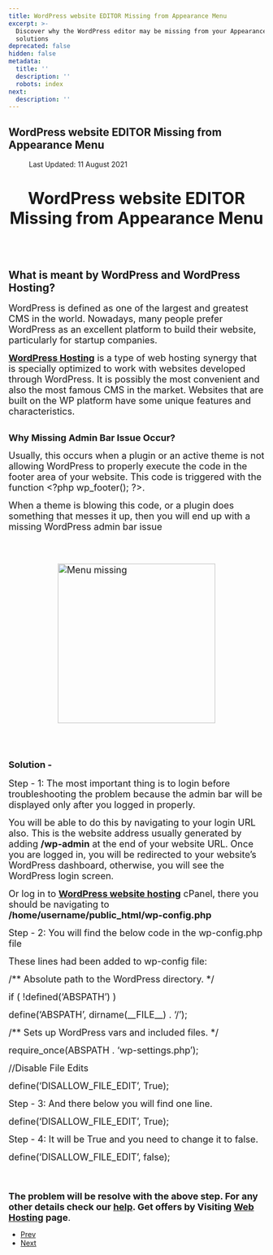 ```yaml
---
title: WordPress website EDITOR Missing from Appearance Menu
excerpt: >-
  Discover why the WordPress editor may be missing from your Appearance menu and
  solutions
deprecated: false
hidden: false
metadata:
  title: ''
  description: ''
  robots: index
next:
  description: ''
---
```

<div class="page-header">
<h2 itemprop="headline">
WordPress website EDITOR Missing from Appearance Menu</h2>
</div>
<dl class="article-info muted">
<dt class="article-info-term">
</dt>
<dd class="modified">
<span class="icon-calendar" aria-hidden="true"></span>
<time datetime="2021-08-11T09:46:21+00:00" itemprop="dateModified">
Last Updated: 11 August 2021 </time>
</dd>
</dl>
<div itemprop="articleBody">
<h1 dir="ltr" style="text-align: center;"><span style="font-size: xx-large;" data-sheets-value="{&quot;1&quot;:2,&quot;2&quot;:&quot;WordPress website EDITOR Missing from Appearance Menu&quot;}" data-sheets-userformat="{&quot;2&quot;:769,&quot;3&quot;:{&quot;1&quot;:0},&quot;11&quot;:4,&quot;12&quot;:0}">WordPress website EDITOR Missing from Appearance Menu</span></h1>
<h2><br/><br/>What is meant by WordPress and WordPress Hosting?</h2>
<p dir="ltr"><span style="font-size: large;">WordPress is defined as one of the largest and greatest CMS in the world. Nowadays, many people prefer WordPress as an excellent platform to build their website, particularly for startup companies.</span></p>
<p dir="ltr"><span style="font-size: large;"><strong><a title="WordPress Hosting" href="https://www.hostingraja.in/hosting/wordpress-hosting/">WordPress Hosting</a></strong> is a type of web hosting synergy that is specially optimized to work with websites developed through WordPress. It is possibly the most convenient and also the most famous CMS in the market. Websites that are built on the WP platform have some unique features and characteristics.</span></p>
<br/><strong><span style="font-size: large;">Why Missing Admin Bar Issue Occur?</span></strong>
<p dir="ltr"><span style="font-size: large;">Usually, this occurs when a plugin or an active theme is not allowing WordPress to properly execute the code in the footer area of your website. This code is triggered with the function &lt;?php wp_footer(); ?&gt;.</span></p>
<p dir="ltr"><span style="font-size: large;">When a theme is blowing this code, or a plugin does something that messes it up, then you will end up with a missing WordPress admin bar issue</span></p>
<p><br/><br/></p>
<p dir="ltr"><span style="font-size: large;"><img style="display: block; margin-left: auto; margin-right: auto;" src="https://image.hostingraja.in/images/wordpress-website-editor-missing-from-appearance-menu.png" alt="Menu missing " width="310" height="314" border="0" /></span></p>
<p><br/><br/></p>
<h3 dir="ltr"><strong><span style="font-size: large;">Solution -</span></strong></h3>
<p> </p>
<p dir="ltr"><span style="font-size: large;">Step - 1: The most important thing is to login before troubleshooting the problem because the admin bar will be displayed only after you logged in properly. </span></p>
<p> </p>
<p dir="ltr"><span style="font-size: large;">You will be able to do this by navigating to your login URL also. This is the website address usually generated by adding </span><strong><span style="font-size: large;">/wp-admin</span></strong><span style="font-size: large;"> at the end of your website URL. Once you are logged in, you will be redirected to your website’s WordPress dashboard, otherwise, you will see the WordPress login screen.</span></p>
<p> </p>
<p dir="ltr"><span style="font-size: large;">Or log in to <strong><a class="editor-rtfLink" title="WordPress Hosting" href="https://www.hostingraja.in/hosting/wordpress-hosting/" target="_blank" rel="noopener noreferrer">WordPress website hosting</a></strong> cPanel, there you should be navigating to  </span><strong><span style="font-size: large;">/home/username/public_html/wp-config.php<br/></span></strong></p>
<p dir="ltr"> </p>
<p> </p>
<p dir="ltr"><span style="font-size: large;">Step - 2: You will find the below code in the wp-config.php file</span></p>
<p> </p>
<p dir="ltr"><span style="font-size: large;">These lines had been added to wp-config file:</span></p>
<p dir="ltr"><span style="font-size: large;">/** Absolute path to the WordPress directory. */</span></p>
<p dir="ltr"><span style="font-size: large;">if ( !defined(‘ABSPATH’) )</span></p>
<p dir="ltr"><span style="font-size: large;">define(‘ABSPATH’, dirname(__FILE__) . ‘/’);</span></p>
<p dir="ltr"><span style="font-size: large;">/** Sets up WordPress vars and included files. */</span></p>
<p dir="ltr"><span style="font-size: large;">require_once(ABSPATH . ‘wp-settings.php’);</span></p>
<p dir="ltr"><span style="font-size: large;">//Disable File Edits</span></p>
<p dir="ltr"><span style="font-size: large;">define(‘DISALLOW_FILE_EDIT’, True);</span></p>
<p> </p>
<p dir="ltr"><span style="font-size: large;">Step - 3: And there below you will find one line.</span></p>
<p> </p>
<p dir="ltr"><span style="font-size: large;">define(‘DISALLOW_FILE_EDIT’, True);</span></p>
<p> </p>
<p dir="ltr"><span style="font-size: large;">Step - 4: It will be True and you need to change it to false.</span></p>
<p> </p>
<p dir="ltr"><span style="font-size: large;">define(‘DISALLOW_FILE_EDIT’, false);</span></p>
<div><span style="font-size: large;"><br/><br/><strong>The problem will be resolve with the above step. For any other details check our <a href="https://help.hostingraja.in/"> help</a>. Get offers by Visiting <a href="https://www.hostingraja.in/">Web Hosting</a> page</strong>.<br/></span></div> </div>
<ul class="pager pagenav">
<li class="previous">
<a class="hasTooltip" title="WordPress Security Tips Updated 2021" aria-label="Previous article: WordPress Security Tips Updated 2021" href="/docs/wordpress-security-tips-updated-2021" rel="prev">
<span class="icon-chevron-left" aria-hidden="true"></span> <span aria-hidden="true">Prev</span> </a>
</li>
<li class="next">
<a class="hasTooltip" title="What is WordPress Multisite" aria-label="Next article: What is WordPress Multisite" href="/docs/what-is-wordpress-multisite" rel="next">
<span aria-hidden="true">Next</span> <span class="icon-chevron-right" aria-hidden="true"></span> </a>
</li>
</ul>
</div>